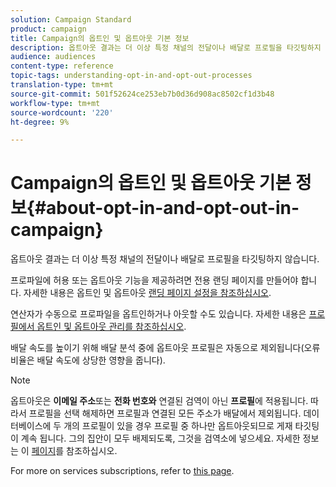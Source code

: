```yaml
---
solution: Campaign Standard
product: campaign
title: Campaign의 옵트인 및 옵트아웃 기본 정보
description: 옵트아웃 결과는 더 이상 특정 채널의 전달이나 배달로 프로필을 타깃팅하지 않습니다.
audience: audiences
content-type: reference
topic-tags: understanding-opt-in-and-opt-out-processes
translation-type: tm+mt
source-git-commit: 501f52624ce253eb7b0d36d908ac8502cf1d3b48
workflow-type: tm+mt
source-wordcount: '220'
ht-degree: 9%

---
```



# Campaign의 옵트인 및 옵트아웃 기본 정보{#about-opt-in-and-opt-out-in-campaign}

옵트아웃 결과는 더 이상 특정 채널의 전달이나 배달로 프로필을 타깃팅하지 않습니다.

프로파일에 허용 또는 옵트아웃 기능을 제공하려면 전용 랜딩 페이지를 만들어야 합니다. 자세한 내용은 옵트인 및 옵트아웃 [랜딩 페이지 설정을 참조하십시오](../../audiences/using/managing-opt-in-and-opt-out-in-campaign.md#setting-up-opt-in-and-opt-out-landing-pages).

연산자가 수동으로 프로파일을 옵트인하거나 아웃할 수도 있습니다. 자세한 내용은 [프로필에서 옵트인 및 옵트아웃 관리를 참조하십시오](../../audiences/using/managing-opt-in-and-opt-out-in-campaign.md#managing-opt-in-and-opt-out-from-a-profile).

배달 속도를 높이기 위해 배달 분석 중에 옵트아웃 프로필은 자동으로 제외됩니다(오류 비율은 배달 속도에 상당한 영향을 줍니다).

>[!NOTE]
>
>옵트아웃은 **이메일 주소**&#x200B;또는 **전화 번호와** 연결된 검역이 아닌 **프로필**&#x200B;에 적용됩니다. 따라서 프로필을 선택 해제하면 프로필과 연결된 모든 주소가 배달에서 제외됩니다. 데이터베이스에 두 개의 프로필이 있을 경우 프로필 중 하나만 옵트아웃되므로 게재 타깃팅이 계속 됩니다. 그의 집안이 모두 배제되도록, 그것을 검역소에 넣으세요. 자세한 정보는 이 [페이지](../../sending/using/understanding-quarantine-management.md#identifying-quarantined-addresses-for-the-entire-platform)를 참조하십시오.

For more on services subscriptions, refer to [this page](../../audiences/using/about-subscriptions.md).

